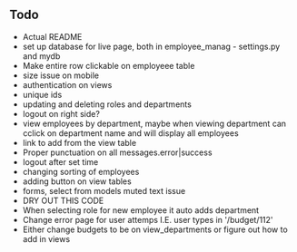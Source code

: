 ## Todo
- Actual README
- set up database for live page, both in employee_manag - settings.py and mydb
- Make entire row clickable on employeee table
- size issue on mobile
- authentication on views
- unique ids
- updating and deleting roles and departments
- logout on right side?
- view employees by department, maybe when viewing department can cclick on department name and will display all employees
- link to add from the view table
- Proper punctuation on all messages.error|success
- logout after set time
- changing sorting of employees
- adding button on view tables
- forms, select from models muted text issue
- DRY OUT THIS CODE
- When selecting role for new employee it auto adds department
- Change error page for user attemps I.E. user types in '/budget/112'
- Either change budgets to be on view_departments or figure out how to add in views